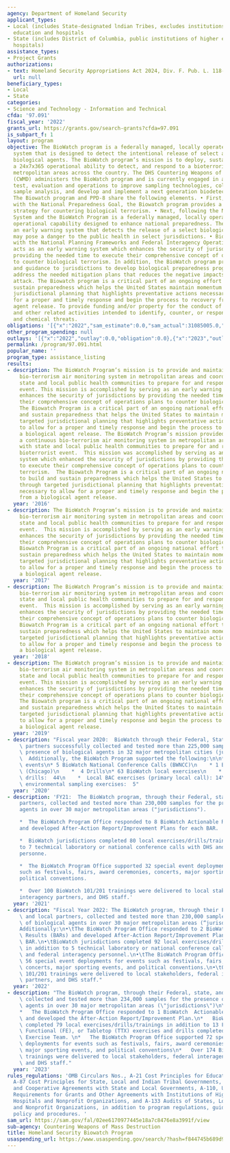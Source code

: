 ```yaml
---
agency: Department of Homeland Security
applicant_types:
- Local (includes State-designated lndian Tribes, excludes institutions of higher
  education and hospitals
- State (includes District of Columbia, public institutions of higher education and
  hospitals)
assistance_types:
- Project Grants
authorizations:
- text: Homeland Security Appropriations Act 2024, Div. F. Pub. L. 118-47.
  url: null
beneficiary_types:
- Local
- State
categories:
- Science and Technology - Information and Technical
cfda: '97.091'
fiscal_year: '2022'
grants_url: https://grants.gov/search-grants?cfda=97.091
is_subpart_f: 1
layout: program
objective: The BioWatch program is a federally managed, locally operated early warning
  system that is designed to detect the intentional release of select aerosolized
  biological agents. The BioWatch program’s mission is to deploy, sustain, and maintain
  a 24x7x365 operational ability to detect, and respond to a bioterrorist event in
  metropolitan areas across the country. The DHS Countering Weapons of Mass Destruction
  (CWMD) administers the BioWatch program and is currently engaged in advanced development,
  test, evaluation and operations to improve sampling technologies, collection procedures,
  sample analysis, and develop and implement a next generation biodetection system.
  The Biowatch program and PPD-8 share the following elements. • First, in accordance
  with the National Preparedness Goal, the Biowatch program provides a comprehensive
  strategy for countering biological terrorism. • Next, following the National Preparedness
  System and the BioWatch Program is a federally managed, locally operated early warning
  operational capability designed to enhance national preparedness. The program provides
  an early warning system that detects the release of a select biological agent that
  may pose a danger to the public health in select jurisdictions. • Biowatch, in accordance
  with the National Planning Frameworks and Federal Interagency Operational Plans,
  acts as an early warning system which enhances the security of jurisdictions by
  providing the needed time to execute their comprehensive concept of operations plans
  to counter biological terrorism. In addition, the BioWatch program provides advice
  and guidance to jurisdictions to develop biological preparedness programs that properly
  address the needed mitigation plans that reduces the negative impacts to a biological
  attack. The Biowatch program is a critical part of an ongoing effort to build and
  sustain preparedness which helps the United States maintain momentum through targeted
  jurisdictional planning that highlights preventative actions necessary to allow
  for a proper and timely response and begin the process to recovery from a biological
  agent release. To provide funding and/or property for the conduct of operations
  and other related activities intended to identify, counter, or respond to biological
  and chemical threats.
obligations: '[{"x":"2022","sam_estimate":0.0,"sam_actual":31085005.0,"usa_spending_actual":31085003.0},{"x":"2023","sam_estimate":0.0,"sam_actual":33473835.0,"usa_spending_actual":17420770.0},{"x":"2024","sam_estimate":34255301.0,"sam_actual":0.0,"usa_spending_actual":21700956.0}]'
other_program_spending: null
outlays: '[{"x":"2022","outlay":0.0,"obligation":0.0},{"x":"2023","outlay":0.0,"obligation":0.0},{"x":"2024","outlay":0.0,"obligation":0.0}]'
permalink: /program/97.091.html
popular_name: ''
program_type: assistance_listing
results:
- description: The BioWatch Program’s mission is to provide and maintain a continuous
    bio-terrorism air monitoring system in metropolitan areas and coordinate with
    state and local public health communities to prepare for and respond to a bioterrorist
    event. This mission is accomplished by serving as an early warning system that
    enhances the security of jurisdictions by providing the needed time to execute
    their comprehensive concept of operations plans to counter biological terrorism.
    The Biowatch Program is a critical part of an ongoing national effort to build
    and sustain preparedness that helps the United States to maintain momentum through
    targeted jurisdictional planning that highlights preventative actions necessary
    to allow for a proper and timely response and begin the process to recovery from
    a biological agent release. The BioWatch Program’s mission provided and maintained
    a continuous bio-terrorism air monitoring system in metropolitan areas and coordinated
    with state and local public health communities to prepare for and respond to a
    bioterrorist event.  This mission was accomplished by serving as an early warning
    system which enhanced the security of jurisdictions by providing the needed time
    to execute their comprehensive concept of operations plans to counter biological
    terrorism.  The Biowatch Program is a critical part of an ongoing national effort
    to build and sustain preparedness which helps the United States to maintain momentum
    through targeted jurisdictional planning that highlights preventative actions
    necessary to allow for a proper and timely response and begin the process to recovery
    from a biological agent release.
  year: '2016'
- description: The BioWatch Program’s mission is to provide and maintain a continuous
    bio-terrorism air monitoring system in metropolitan areas and coordinate with
    state and local public health communities to prepare for and respond to a bioterrorist
    event.  This mission is accomplished by serving as an early warning system which
    enhances the security of jurisdictions by providing the needed time to execute
    their comprehensive concept of operations plans to counter biological terrorism.  The
    Biowatch Program is a critical part of an ongoing national effort to build and
    sustain preparedness which helps the United States to maintain momentum through
    targeted jurisdictional planning that highlights preventative actions necessary
    to allow for a proper and timely response and begin the process to recovery from
    a biological agent release.
  year: '2017'
- description: The BioWatch Program’s mission is to provide and maintain a continuous
    bio-terrorism air monitoring system in metropolitan areas and coordinate with
    state and local public health communities to prepare for and respond to a bioterrorist
    event.  This mission is accomplished by serving as an early warning system which
    enhances the security of jurisdictions by providing the needed time to execute
    their comprehensive concept of operations plans to counter biological terrorism.  The
    Biowatch Program is a critical part of an ongoing national effort to build and
    sustain preparedness which helps the United States to maintain momentum through
    targeted jurisdictional planning that highlights preventative actions necessary
    to allow for a proper and timely response and begin the process to recovery from
    a biological agent release.
  year: '2018'
- description: The BioWatch program’s mission is to provide and maintain a continuous
    bio-terrorism air monitoring system in metropolitan areas and coordinate with
    state and local public health communities to prepare for and respond to a bioterrorist
    event. This mission is accomplished by serving as an early warning system which
    enhances the security of jurisdictions by providing the needed time to execute
    their comprehensive concept of operations plans to counter biological terrorism.
    The Biowatch program is a critical part of an ongoing national effort to build
    and sustain preparedness which helps the United States to maintain momentum through
    targeted jurisdictional planning that highlights preventative actions necessary
    to allow for a proper and timely response and begin the process to recovery from
    a biological agent release.
  year: '2019'
- description: "Fiscal year 2020:  BioWatch through their Federal, State, and local\
    \ partners successfully collected and tested more than 225,000 samples for the\
    \ presence of biological agents in 32 major metropolitan cities (jurisdictions).\
    \  Additionally, the BioWatch Program supported the following:\n\n* 27 local special\
    \ events\n* 5 BioWatch National Conference Calls (BWNCC)\n    * 1 BAR notification\
    \ (Chicago)\n    *  4 Drills\n* 63 BioWatch local exercises\n    *  Local notification\
    \ drills:  44\n    *  Local BAC exercises (primary local call): 14\n    *  Local\
    \ environmental sampling exercises:  5"
  year: '2020'
- description: 'FY21:  The BioWatch program, through their Federal, state, and local
    partners, collected and tested more than 230,000 samples for the presence of biological
    agents in over 30 major metropolitan areas ("jurisdictions").

    *  The BioWatch Program Office responded to 8 BioWatch Actionable Results (BARs)
    and developed After-Action Report/Improvement Plans for each BAR.

    *  BioWatch jurisdictions completed 80 local exercises/drills/trainings in addition
    to 7 techmical laboratory or national conference calls with DHS and federal interagency
    personne.

    *  The BioWatch Program Office supported 32 special event deployments for events
    such as festivals, fairs, award ceremonies, concerts, major sporting events, and
    political conventions.

    *  Over 100 BioWatch 101/201 trainings were delivered to local stakeholders, federal
    interagency partners, and DHS staff.'
  year: '2021'
- description: "Fiscal Year 2022: The BioWatch program, through their Federal, state,\
    \ and local partners, collected and tested more than 230,000 samples for the presence\
    \ of biological agents in over 30 major metropolitan areas (“jurisdictions”).\n\
    Additionally:\n•\tThe BioWatch Program Office responded to 2 BioWatch Actionable\
    \ Results (BARs) and developed After-Action Report/Improvement Plans for each\
    \ BAR.\n•\tBioWatch jurisdictions completed 92 local exercises/drills/trainings\
    \ in addition to 5 technical laboratory or national conference calls with DHS\
    \ and federal interagency personnel.\n•\tThe BioWatch Program Office supported\
    \ 56 special event deployments for events such as festivals, fairs, award ceremonies,\
    \ concerts, major sporting events, and political conventions.\n•\tOver 175 BioWatch\
    \ 101/201 trainings were delivered to local stakeholders, federal interagency\
    \ partners, and DHS staff."
  year: '2022'
- description: "The BioWatch program, through their Federal, state, and local partners,\
    \ collected and tested more than 234,000 samples for the presence of biological\
    \ agents in over 30 major metropolitan areas (\"jurisdictions\")\n\nAdditionally:\n\
    *   The BioWatch Program Office responded to 1 BioWatch  Actionable Result (BAR)\
    \ and developed the After-Action Report/Improvement Plan.\n*   BioWatch jurisdictins\
    \ completed 79 local exercises/drills/trainings in addition to 13 Full-Scale (FSE),\
    \ Functional (FE), or Tabletop (TTX) exercises and drills completed by to CWMD\
    \ Exercise Team. \n*   The BioWatch Program Office supported 72 special event\
    \ deployments for events such as festivals, fairs, award ceremonies, cncerts,\
    \ major sporting events, and political conventions\n*   Over 174 BioWatch 101/201\
    \ trainings were delivered to local stakeholders, federal interagency partners,\
    \ and DHS staff."
  year: '2023'
rules_regulations: 'OMB Circulars Nos., A-21 Cost Principles for Educational Institutions,
  A-87 Cost Principles for State, Local and Indian Tribal Governments, A-102 Grants
  and Cooperative Agreements with State and Local Governments, A-110, Uniform Administrative
  Requirements for Grants and Other Agreements with Institutions of Higher Education,
  Hospitals and Nonprofit Organizations, and A-133 Audits of States, Local Governments,
  and Nonprofit Organizations, in addition to program regulations, guidelines, DHS
  policy and procedures. '
sam_url: https://sam.gov/fal/02ee6170977445e18a7c8476e8a3991f/view
sub-agency: Countering Weapons of Mass Destruction
title: Homeland Security Biowatch Program
usaspending_url: https://www.usaspending.gov/search/?hash=f844745b689d92c3f4fdd21cab112b00
---
```

